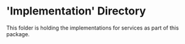 ﻿# 'Implementation' Directory
This folder is holding the implementations for services as part of this package.